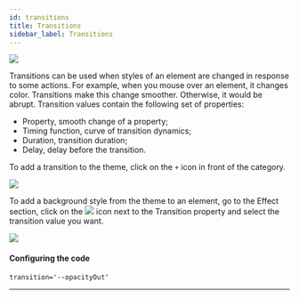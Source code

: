 ```yaml
---
id: transitions
title: Transitions
sidebar_label: Transitions
---
```


[![](https://img.youtube.com/vi/04BTGW2s-Tc/0.jpg)](https://www.youtube.com/watch?v=04BTGW2s-Tc)

Transitions can be used when styles of an element are changed in response to some actions. For example, when you mouse over an element, it changes color. Transitions make this change smoother. Otherwise, it would be abrupt. Transition values contain the following set of properties:

-   Property, smooth change of a property;
-   Timing function, curve of transition dynamics;
-   Duration, transition duration;
-   Delay, delay before the transition.

To add a transition to the theme, click on the `+` icon in front of the category.

![](https://uploads.quarkly.io/landing/docs-theme-panel-transitions-styles-create.png)

To add a background style from the theme to an element, go to the Effect section, click on the
![](https://uploads.quarkly.io/landing/docs-theme-variables-icon.svg?v=1)
icon next to the Transition property and select the transition value you want.

![](https://uploads.quarkly.io/landing/docs-theme-panel-shadow-styles-apply.png)

#### Configuring the code

`transition='--opacityOut'`

---
